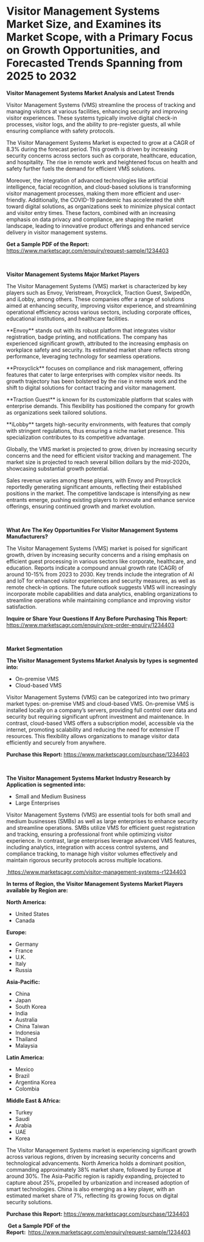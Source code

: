 <p><h1>Visitor Management Systems Market Size, and Examines its Market Scope, with a Primary Focus on Growth Opportunities, and Forecasted Trends Spanning from 2025 to 2032</h1></p><p><strong>Visitor Management Systems Market Analysis and Latest Trends</strong></p>
<p><p>Visitor Management Systems (VMS) streamline the process of tracking and managing visitors at various facilities, enhancing security and improving visitor experiences. These systems typically involve digital check-in processes, visitor logs, and the ability to pre-register guests, all while ensuring compliance with safety protocols.</p><p>The Visitor Management Systems Market is expected to grow at a CAGR of 8.3% during the forecast period. This growth is driven by increasing security concerns across sectors such as corporate, healthcare, education, and hospitality. The rise in remote work and heightened focus on health and safety further fuels the demand for efficient VMS solutions. </p><p>Moreover, the integration of advanced technologies like artificial intelligence, facial recognition, and cloud-based solutions is transforming visitor management processes, making them more efficient and user-friendly. Additionally, the COVID-19 pandemic has accelerated the shift toward digital solutions, as organizations seek to minimize physical contact and visitor entry times. These factors, combined with an increasing emphasis on data privacy and compliance, are shaping the market landscape, leading to innovative product offerings and enhanced service delivery in visitor management systems.</p></p>
<p><strong>Get a Sample PDF of the Report:&nbsp;</strong> <a href="https://www.marketscagr.com/enquiry/request-sample/1234403?utm_campaign=2648&utm_medium=2&utm_source=Github&utm_content=ia&utm_term=17042025&utm_id=visitor-management-systems">https://www.marketscagr.com/enquiry/request-sample/1234403</a></p>
<p>&nbsp;</p>
<p><strong>Visitor Management Systems Major Market Players</strong></p>
<p><p>The Visitor Management Systems (VMS) market is characterized by key players such as Envoy, Veristream, Proxyclick, Traction Guest, SwipedOn, and iLobby, among others. These companies offer a range of solutions aimed at enhancing security, improving visitor experience, and streamlining operational efficiency across various sectors, including corporate offices, educational institutions, and healthcare facilities.</p><p>**Envoy** stands out with its robust platform that integrates visitor registration, badge printing, and notifications. The company has experienced significant growth, attributed to the increasing emphasis on workplace safety and security. Its estimated market share reflects strong performance, leveraging technology for seamless operations.</p><p>**Proxyclick** focuses on compliance and risk management, offering features that cater to large enterprises with complex visitor needs. Its growth trajectory has been bolstered by the rise in remote work and the shift to digital solutions for contact tracing and visitor management. </p><p>**Traction Guest** is known for its customizable platform that scales with enterprise demands. This flexibility has positioned the company for growth as organizations seek tailored solutions.</p><p>**iLobby** targets high-security environments, with features that comply with stringent regulations, thus ensuring a niche market presence. This specialization contributes to its competitive advantage.</p><p>Globally, the VMS market is projected to grow, driven by increasing security concerns and the need for efficient visitor tracking and management. The market size is projected to reach several billion dollars by the mid-2020s, showcasing substantial growth potential.</p><p>Sales revenue varies among these players, with Envoy and Proxyclick reportedly generating significant amounts, reflecting their established positions in the market. The competitive landscape is intensifying as new entrants emerge, pushing existing players to innovate and enhance service offerings, ensuring continued growth and market evolution.</p></p>
<p>&nbsp;</p>
<p><strong>What Are The Key Opportunities For Visitor Management Systems Manufacturers?</strong></p>
<p><p>The Visitor Management Systems (VMS) market is poised for significant growth, driven by increasing security concerns and a rising emphasis on efficient guest processing in various sectors like corporate, healthcare, and education. Reports indicate a compound annual growth rate (CAGR) of around 10-15% from 2023 to 2030. Key trends include the integration of AI and IoT for enhanced visitor experiences and security measures, as well as remote check-in options. The future outlook suggests VMS will increasingly incorporate mobile capabilities and data analytics, enabling organizations to streamline operations while maintaining compliance and improving visitor satisfaction.</p></p>
<p><strong>Inquire or Share Your Questions If Any Before Purchasing This Report:</strong> <a href="https://www.marketscagr.com/enquiry/pre-order-enquiry/1234403?utm_campaign=2648&utm_medium=2&utm_source=Github&utm_content=ia&utm_term=17042025&utm_id=visitor-management-systems">https://www.marketscagr.com/enquiry/pre-order-enquiry/1234403</a></p>
<p>&nbsp;</p>
<p><strong>Market Segmentation</strong></p>
<p><strong>The Visitor Management Systems Market Analysis by types is segmented into:</strong></p>
<p><ul><li>On-premise VMS</li><li>Cloud-based VMS</li></ul></p>
<p><p>Visitor Management Systems (VMS) can be categorized into two primary market types: on-premise VMS and cloud-based VMS. On-premise VMS is installed locally on a company’s servers, providing full control over data and security but requiring significant upfront investment and maintenance. In contrast, cloud-based VMS offers a subscription model, accessible via the internet, promoting scalability and reducing the need for extensive IT resources. This flexibility allows organizations to manage visitor data efficiently and securely from anywhere.</p></p>
<p><strong>Purchase this Report:&nbsp;</strong><a href="https://www.marketscagr.com/purchase/1234403?utm_campaign=2648&utm_medium=2&utm_source=Github&utm_content=ia&utm_term=17042025&utm_id=visitor-management-systems">https://www.marketscagr.com/purchase/1234403</a></p>
<p>&nbsp;</p>
<p><strong>The Visitor Management Systems Market Industry Research by Application is segmented into:</strong></p>
<p><ul><li>Small and Medium Business</li><li>Large Enterprises</li></ul></p>
<p><p>Visitor Management Systems (VMS) are essential tools for both small and medium businesses (SMBs) as well as large enterprises to enhance security and streamline operations. SMBs utilize VMS for efficient guest registration and tracking, ensuring a professional front while optimizing visitor experience. In contrast, large enterprises leverage advanced VMS features, including analytics, integration with access control systems, and compliance tracking, to manage high visitor volumes effectively and maintain rigorous security protocols across multiple locations.</p></p>
<p><a href="https://www.marketscagr.com/visitor-management-systems-r1234403?utm_campaign=2648&utm_medium=2&utm_source=Github&utm_content=ia&utm_term=17042025&utm_id=visitor-management-systems">&nbsp;https://www.marketscagr.com/visitor-management-systems-r1234403</a></p>
<p><strong>In terms of Region, the Visitor Management Systems Market Players available by Region are:</strong></p>
<p>
    <p> <strong> North America: </strong>
        <ul>
            <li>United States</li>
            <li>Canada</li>
        </ul>
        </p> 
    <p> <strong> Europe: </strong>
        <ul>
            <li>Germany</li>
            <li>France</li>
            <li>U.K.</li>
            <li>Italy</li>
            <li>Russia</li>
        </ul>
        </p> 
    <p> <strong> Asia-Pacific: </strong>
        <ul>
            <li>China</li>
            <li>Japan</li>
            <li>South Korea</li>
            <li>India</li>
            <li>Australia</li>
            <li>China Taiwan</li>
            <li>Indonesia</li>
            <li>Thailand</li>
            <li>Malaysia</li>
        </ul>
        </p> 
    <p> <strong> Latin America: </strong>
        <ul>
            <li>Mexico</li>
            <li>Brazil</li>
            <li>Argentina Korea</li>
            <li>Colombia</li>
        </ul>
        </p> 
    <p> <strong> Middle East & Africa: </strong>
        <ul>
            <li>Turkey</li>
            <li>Saudi</li>
            <li>Arabia</li>
            <li>UAE</li>
            <li>Korea</li>
        </ul>
    </p>
    </p>
<p><p>The Visitor Management Systems market is experiencing significant growth across various regions, driven by increasing security concerns and technological advancements. North America holds a dominant position, commanding approximately 38% market share, followed by Europe at around 30%. The Asia-Pacific region is rapidly expanding, projected to capture about 25%, propelled by urbanization and increased adoption of smart technologies. China is also emerging as a key player, with an estimated market share of 7%, reflecting its growing focus on digital security solutions.</p></p>
<p><strong>Purchase this Report: </strong><a href="https://www.marketscagr.com/purchase/1234403?utm_campaign=2648&utm_medium=2&utm_source=Github&utm_content=ia&utm_term=17042025&utm_id=visitor-management-systems">https://www.marketscagr.com/purchase/1234403</a></p>
<p>&nbsp;<strong>Get a Sample PDF of the Report:&nbsp;&nbsp;</strong><a href="https://www.marketscagr.com/enquiry/request-sample/1234403?utm_campaign=2648&utm_medium=2&utm_source=Github&utm_content=ia&utm_term=17042025&utm_id=visitor-management-systems">https://www.marketscagr.com/enquiry/request-sample/1234403</a></p>
<p><strong></strong></p>
<p><p></p><p></p><p></p></p>